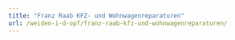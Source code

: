 ```yaml
---
title: "Franz Raab KFZ- und Wohnwagenreparaturen"
url: /weiden-i-d-opf/franz-raab-kfz-und-wohnwagenreparaturen/
---
```

